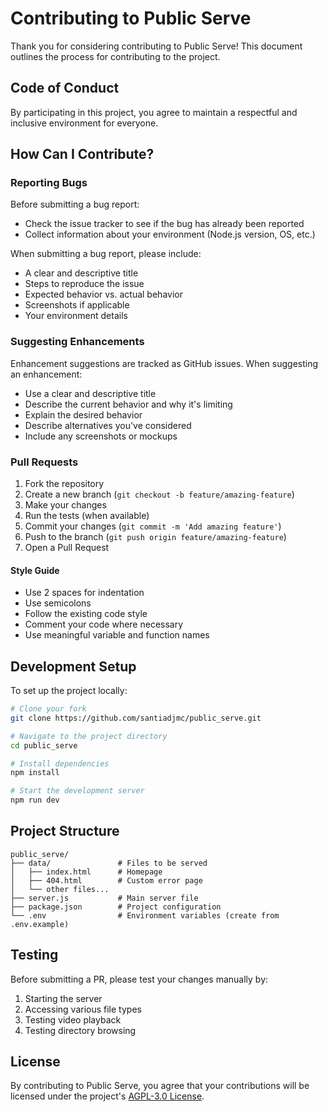 # Contributing to Public Serve

Thank you for considering contributing to Public Serve! This document outlines the process for contributing to the project.

## Code of Conduct

By participating in this project, you agree to maintain a respectful and inclusive environment for everyone.

## How Can I Contribute?

### Reporting Bugs

Before submitting a bug report:
- Check the issue tracker to see if the bug has already been reported
- Collect information about your environment (Node.js version, OS, etc.)

When submitting a bug report, please include:
- A clear and descriptive title
- Steps to reproduce the issue
- Expected behavior vs. actual behavior
- Screenshots if applicable
- Your environment details

### Suggesting Enhancements

Enhancement suggestions are tracked as GitHub issues. When suggesting an enhancement:
- Use a clear and descriptive title
- Describe the current behavior and why it's limiting
- Explain the desired behavior
- Describe alternatives you've considered
- Include any screenshots or mockups

### Pull Requests

1. Fork the repository
2. Create a new branch (`git checkout -b feature/amazing-feature`)
3. Make your changes
4. Run the tests (when available)
5. Commit your changes (`git commit -m 'Add amazing feature'`)
6. Push to the branch (`git push origin feature/amazing-feature`)
7. Open a Pull Request

#### Style Guide

- Use 2 spaces for indentation
- Use semicolons
- Follow the existing code style
- Comment your code where necessary
- Use meaningful variable and function names

## Development Setup

To set up the project locally:

```bash
# Clone your fork
git clone https://github.com/santiadjmc/public_serve.git

# Navigate to the project directory
cd public_serve

# Install dependencies
npm install

# Start the development server
npm run dev
```

## Project Structure

```
public_serve/
├── data/               # Files to be served
│   ├── index.html      # Homepage
│   ├── 404.html        # Custom error page
│   └── other files...
├── server.js           # Main server file
├── package.json        # Project configuration
└── .env                # Environment variables (create from .env.example)
```

## Testing

Before submitting a PR, please test your changes manually by:
1. Starting the server
2. Accessing various file types
3. Testing video playback
4. Testing directory browsing

## License

By contributing to Public Serve, you agree that your contributions will be licensed under the project's [AGPL-3.0 License](LICENSE).
